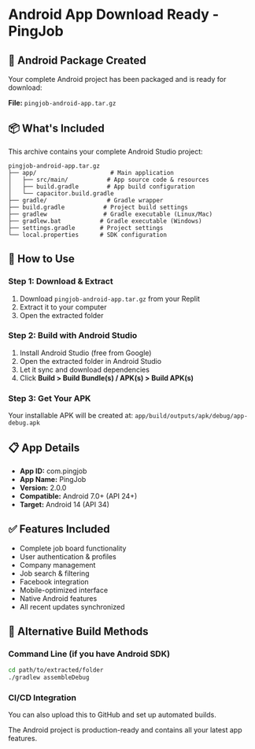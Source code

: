 # Android App Download Ready - PingJob

## 📱 Android Package Created

Your complete Android project has been packaged and is ready for download:

**File:** `pingjob-android-app.tar.gz`

## 📦 What's Included

This archive contains your complete Android Studio project:

```
pingjob-android-app.tar.gz
├── app/                     # Main application
│   ├── src/main/           # App source code & resources
│   ├── build.gradle        # App build configuration
│   └── capacitor.build.gradle
├── gradle/                 # Gradle wrapper
├── build.gradle           # Project build settings
├── gradlew                # Gradle executable (Linux/Mac)
├── gradlew.bat           # Gradle executable (Windows)
├── settings.gradle       # Project settings
└── local.properties      # SDK configuration
```

## 🚀 How to Use

### Step 1: Download & Extract
1. Download `pingjob-android-app.tar.gz` from your Replit
2. Extract it to your computer
3. Open the extracted folder

### Step 2: Build with Android Studio
1. Install Android Studio (free from Google)
2. Open the extracted folder in Android Studio
3. Let it sync and download dependencies
4. Click **Build > Build Bundle(s) / APK(s) > Build APK(s)**

### Step 3: Get Your APK
Your installable APK will be created at:
`app/build/outputs/apk/debug/app-debug.apk`

## 📋 App Details
- **App ID:** com.pingjob
- **App Name:** PingJob  
- **Version:** 2.0.0
- **Compatible:** Android 7.0+ (API 24+)
- **Target:** Android 14 (API 34)

## ✅ Features Included
- Complete job board functionality
- User authentication & profiles
- Company management
- Job search & filtering
- Facebook integration
- Mobile-optimized interface
- Native Android features
- All recent updates synchronized

## 🔧 Alternative Build Methods

### Command Line (if you have Android SDK)
```bash
cd path/to/extracted/folder
./gradlew assembleDebug
```

### CI/CD Integration
You can also upload this to GitHub and set up automated builds.

The Android project is production-ready and contains all your latest app features.
